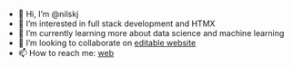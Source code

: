 - 👋 Hi, I’m @nilskj
- 👀 I’m interested in full stack development and HTMX
- 🌱 I’m currently learning more about data science and machine learning
- 💞️ I’m looking to collaborate on [editable website](https://github.com/michael/editable-website)
- 📫 How to reach me: [web](https://nisse.tech/)

<!---
nilskj/nilskj is a ✨ special ✨ repository because its `README.md` (this file) appears on your GitHub profile.
You can click the Preview link to take a look at your changes.
--->
